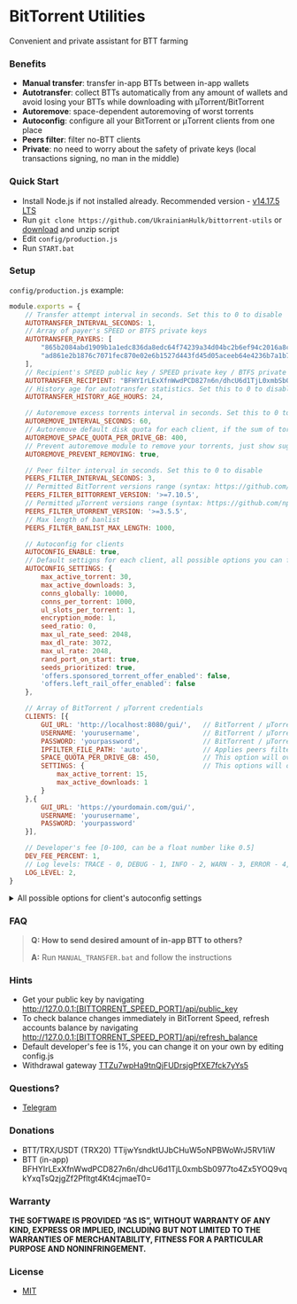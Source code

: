 # BitTorrent Utilities

Convenient and private assistant for BTT farming

### Benefits

* **Manual transfer**: transfer in-app BTTs between in-app wallets
* **Autotransfer**: collect BTTs automatically from any amount of wallets and avoid losing your BTTs while downloading with µTorrent/BitTorrent
* **Autoremove**: space-dependent autoremoving of worst torrents
* **Autoconfig**: configure all your BitTorrent or μTorrent clients from one place
* **Peers filter**: filter no-BTT clients
* **Private**: no need to worry about the safety of private keys (local transactions signing, no man in the middle)

### Quick Start

* Install Node.js if not installed already. Recommended version - [v14.17.5 LTS](https://nodejs.org/dist/v14.17.5/node-v14.17.5-x64.msi)
* Run `git clone https://github.com/UkrainianHulk/bittorrent-utils` or [download](https://github.com/UkrainianHulk/bittorrent-utils/archive/refs/heads/main.zip) and unzip script
* Edit `config/production.js`
* Run `START.bat`

### Setup

`config/production.js` example:

```js
module.exports = {
    // Transfer attempt interval in seconds. Set this to 0 to disable
    AUTOTRANSFER_INTERVAL_SECONDS: 1,
    // Array of payer's SPEED or BTFS private keys
    AUTOTRANSFER_PAYERS: [
        "865b2084abd1909b1a1edc836da8edc64f74239a34d04bc2b6ef94c2016a8c45",
        "ad861e2b1876c7071fec870e02e6b1527d443fd45d05aceeb64e4236b7a1b7eb"
    ],
    // Recipient's SPEED public key / SPEED private key / BTFS private key
    AUTOTRANSFER_RECIPIENT: "BFHYIrLExXfnWwdPCD827n6n/dhcU6d1TjL0xmbSb0977to4Zx5YOQ9vqkYxqTsQzjgZf2Pfltgt4Kt4cjmaeT0=",
    // History age for autotransfer statistics. Set this to 0 to disable
    AUTOTRANSFER_HISTORY_AGE_HOURS: 24,

    // Autoremove excess torrents interval in seconds. Set this to 0 to disable
    AUTOREMOVE_INTERVAL_SECONDS: 60,
    // Autoremove default disk quota for each client, if the sum of torrents size exceeds this amount, torrents will be sorted and removed. This setting applies per disk.
    AUTOREMOVE_SPACE_QUOTA_PER_DRIVE_GB: 400,
    // Prevent autoremove module to remove your torrents, just show suggested list for removing
    AUTOREMOVE_PREVENT_REMOVING: true,

    // Peer filter interval in seconds. Set this to 0 to disable
    PEERS_FILTER_INTERVAL_SECONDS: 3,
    // Permitted BitTorrent versions range (syntax: https://github.com/npm/node-semver#ranges)
    PEERS_FILTER_BITTORRENT_VERSION: '>=7.10.5',
    // Permitted μTorrent versions range (syntax: https://github.com/npm/node-semver#ranges)
    PEERS_FILTER_UTORRENT_VERSION: '>=3.5.5',
    // Max length of banlist
    PEERS_FILTER_BANLIST_MAX_LENGTH: 1000,

    // Autoconfig for clients
    AUTOCONFIG_ENABLE: true,
    // Default settigns for each client, all possible options you can find in README.md
    AUTOCONFIG_SETTINGS: {
        max_active_torrent: 30,
        max_active_downloads: 3,
        conns_globally: 10000,
        conns_per_torrent: 1000,
        ul_slots_per_torrent: 1,
        encryption_mode: 1,
        seed_ratio: 0,
        max_ul_rate_seed: 2048,
        max_dl_rate: 3072,
        max_ul_rate: 2048,
        rand_port_on_start: true,
        seeds_prioritized: true,
        'offers.sponsored_torrent_offer_enabled': false,
        'offers.left_rail_offer_enabled': false
    },

    // Array of BitTorrent / μTorrent credentials
    CLIENTS: [{
        GUI_URL: 'http://localhost:8080/gui/',   // BitTorrent / μTorrent WebUI url
        USERNAME: 'yourusername',                // BitTorrent / μTorrent WebUI username
        PASSWORD: 'yourpassword',                // BitTorrent / μTorrent WebUI password
        IPFILTER_FILE_PATH: 'auto',              // Applies peers filtering for this client, ipfilter.dat file path must be specified (example: 'C:/Users/SomeUser/AppData/Roaming/BitTorrent/ipfilter.dat') or set to 'auto'. Set to 'auto' if you want the script to look for ipfilter.dat file in current user's AppData/Roaming/BitTorrent/ folder.
        SPACE_QUOTA_PER_DRIVE_GB: 450,           // This option will overwrite AUTOREMOVE_SPACE_QUOTA_PER_DRIVE_GB
        SETTINGS: {                              // This options will overwrite options in AUTOCONFIG_SETTINGS
            max_active_torrent: 15,
            max_active_downloads: 1
        }
    },{
        GUI_URL: 'https://yourdomain.com/gui/',
        USERNAME: 'yourusername',
        PASSWORD: 'yourpassword'
    }],

    // Developer's fee [0-100, can be a float number like 0.5]
    DEV_FEE_PERCENT: 1,
    // Log levels: TRACE - 0, DEBUG - 1, INFO - 2, WARN - 3, ERROR - 4, SILENT - 5
    LOG_LEVEL: 2,
}
```

<details>
    <summary>All possible options for client's autoconfig settings</summary>

|Option|Example value|
|-|-|
| install_modification_time | 0 |
| install_revision | 46097 |
| gui.granular_priority | false |
| gui.overhead_in_statusbar | false |
| gui.show_av_icon | false |
| gui.ulrate_menu | 0,5,10,15,20,30,40,50,100,150,200,300,400,500 |
| gui.dlrate_menu | 0,5,10,15,20,30,40,50,100,150,200,300,400,500 |
| gui.manual_ratemenu | false |
| gui.auto_restart | true |
| minified | false |
| mainwndstatus | 0 |
| mainwnd_split | 298 |
| mainwnd_split_x | 180 |
| playback_split_x | -1 |
| show_general_tab | true |
| show_tracker_tab | true |
| show_playback_tab | false |
| show_peers_tab | true |
| show_pieces_tab | false |
| show_files_tab | true |
| show_speed_tab | true |
| show_logger_tab | false |
| show_related_tab | false |
| notify_complete | true |
| gui.color_progress_bars | true |
| search_list | Smart Search|https://media.adaware.com/torrentscanner/lp/earchphp?     gd=SY1001472&p=bt&q= |
| search_list_sel | 0 |
| is_search_filtering | false |
| offers.cookies.customized_ads | true |
| offers.left_rail_offer_enabled | false |
| offers.sponsored_torrent_offer_enabled | false |
| offers.featured_content_badge_enabled | true |
| offers.featured_content_notifications_enabled | true |
| offers.featured_content_rss_enabled | true |
| offers.featured_content_rss_url |  |
| offers.featured_content_rss_update_interval | 0 |
| offers.featured_content_rss_randomize | true |
| offers.404_dismiss | 0 |
| offers.404_shown | 0 |
| offers.404_icon |  |
| offers.404_url |  |
| offers.404_text |  |
| offers.404_tb_img |  |
| offers.404_tb_bgc | 0 |
| offers.404_tb_badge_img |  |
| offers.404_tb_badge_coords | 0 |
| offers.404_node | 0 |
| offers.404_code | 0 |
| offers.days_to_show | 0 |
| torrents_start_stopped | false |
| confirm_when_deleting | true |
| confirm_remove_tracker | false |
| streaming.safety_factor | 110 |
| streaming.failover_rate_factor | 200 |
| streaming.failover_set_percentage | 70 |
| settings_saved_systime | 1633856352 |
| confirm_exit | true |
| confirm_exit_critical_seeder | true |
| close_to_tray | true |
| minimize_to_tray | false |
| start_minimized | true |
| tray_activate | true |
| tray.show | true |
| tray.single_click | false |
| activate_on_file | true |
| check_assoc_on_start | true |
| bind_port | 10321 |
| tracker_ip |  |
| dir_active_download_flag | false |
| dir_torrent_files_flag | false |
| dir_completed_download_flag | false |
| dir_completed_torrents_flag | false |
| dir_active_download |  |
| dir_torrent_files |  |
| dir_completed_download |  |
| dir_completed_torrents |  |
| dir_add_label | false |
| max_dl_rate | 0 |
| max_ul_rate | 0 |
| max_ul_rate_seed | 0 |
| max_ul_rate_seed_flag | false |
| private_ip | false |
| only_proxied_conns | false |
| no_local_dns | false |
| gui.report_problems | true |
| gui.persistent_labels |  |
| gui.compat_diropen | false |
| gui.alternate_color | false |
| gui.transparent_graph_legend | false |
| sys.prevent_standby | true |
| sys.enable_wine_hacks | true |
| ul_slots_per_torrent | 1 |
| conns_per_torrent | 1000 |
| conns_globally | 10000 |
| max_active_torrent | 30 |
| max_active_downloads | 3 |
| seed_prio_limitul | 4 |
| seed_prio_limitul_flag | false |
| seeds_prioritized | false |
| seed_ratio | 0 |
| seed_time | 0 |
| seed_num | 0 |
| resolve_peerips | true |
| check_update | true |
| mutable_cfu_interval | 0 |
| check_update_beta | false |
| anoninfo | true |
| upnp | true |
| use_udp_trackers | true |
| upnp.external_tcp_port | 10321 |
| upnp.external_udp_port | 10321 |
| upnp.external_ip | 176.37.49.95 |
| natpmp | true |
| lsd | true |
| disable_fw | true |
| dw | 256619537 |
| tu | 43420 |
| td | 10436244 |
| fd | 0 |
| k |  |
| v | 256619537 |
| asip |  |
| asdlurl |  |
| asdns | 0 |
| ascon | 0 |
| asdl | 0 |
| assz | 0 |
| sched_enable | false |
| sched_ul_rate | 0 |
| sched_interaction | false |
| sched_dl_rate | 0 |
| sched_table |        000000000000000000000000000000000000000000000000000000000000000000000000000000000000000     00000000000000000000000000000000000000000000000000000000000000000000000000000 |
| sched_dis_dht | true |
| enable_scrape | true |
| show_toolbar | true |
| show_details | true |
| show_status | true |
| show_category | true |
| show_tabicons | true |
| rand_port_on_start | true |
| prealloc_space | false |
| language | 30066 |
| logger_mask | 0 |
| autostart | true |
| dht | true |
| dht_per_torrent | true |
| pex | true |
| rate_limit_local_peers | false |
| multi_day_transfer_limit_en | false |
| multi_day_transfer_mode_ul | false |
| multi_day_transfer_mode_dl | false |
| multi_day_transfer_mode_uldl | true |
| multi_day_transfer_limit_unit | 1 |
| multi_day_transfer_limit_value | 200 |
| multi_day_transfer_limit_span | 11 |
| net.bind_ip |  |
| net.outgoing_ip |  |
| net.outgoing_port | 0 |
| net.outgoing_max_port | 0 |
| net.low_cpu | false |
| net.calc_overhead | false |
| net.calc_rss_overhead | true |
| net.calc_tracker_overhead | true |
| net.max_halfopen | 500 |
| net.limit_excludeslocal | false |
| net.upnp_tcp_only | false |
| net.disable_incoming_ipv6 | false |
| net.ratelimit_utp | true |
| net.friendly_name |  |
| isp.bep22 | true |
| isp.primary_dns | 208.67.222.222 |
| isp.secondary_dns | 208.67.220.220 |
| isp.fqdn |  |
| isp.peer_policy_enable | true |
| isp.peer_policy_url |  |
| isp.peer_policy_override | false |
| dir_autoload_flag | false |
| dir_autoload_delete | false |
| dir_autoload |  |
| ipfilter.enable | true |
| dht.collect_feed | false |
| dht.rate | -1 |
| append_incomplete | false |
| show_add_dialog | true |
| always_show_add_dialog | false |
| gui.log_date | true |
| remove_torrent_files_with_private_data | true |
| boss_key | 0 |
| boss_key_salt |  |
| use_boss_key_pw | false |
| boss_key_pw |  |
| encryption_mode | 1 |
| encryption_allow_legacy | true |
| enable_share | false |
| rss.update_interval | 15 |
| rss.smart_repack_filter | true |
| rss.feed_as_default_label | true |
| bt.save_resume_rate | 120 |
| bt.magnetlink_check_existing_files | true |
| gui.delete_to_trash | true |
| gui.default_del_action | 0 |
| gui.speed_in_title | false |
| gui.limits_in_statusbar | false |
| gui.graphic_progress | true |
| gui.piecebar_progress | false |
| gui.show_status_icon_in_dl_list | false |
| gui.tall_category_list | true |
| gui.wide_toolbar | false |
| gui.find_pane | true |
| gui.toolbar_labels | false |
| gui.category_list_spaces | true |
| streaming.preview_player | Bittorrent Player |
| streaming.playback_player | Bittorrent Player |
| avwindow | 0 |
| stats.video1.time_watched | 0 |
| stats.video2.time_watched | 0 |
| stats.video3.time_watched | 0 |
| stats.video1.finished | false |
| stats.video2.finished | false |
| stats.video3.finished | false |
| stats.welcome_page_useful | 0 |
| store_torr_infohash | false |
| magnet.download_wait | 60 |
| av_enabled | true |
| av_auto_update | true |
| av_last_update_date |  |
| plus_player_installed | false |
| move_if_defdir | true |
| gui.combine_listview_status_done | true |
| gui.update_rate | 1000 |
| client_uuid |  |
| next_market_share_report | 0 |
| queue.dont_count_slow_dl | true |
| queue.dont_count_slow_ul | true |
| queue.slow_dl_threshold | 1000 |
| queue.slow_ul_threshold | 1000 |
| queue.use_seed_peer_ratio | true |
| queue.prio_no_seeds | true |
| bt.tcp_rate_control | true |
| gui.graph_tcp_rate_control | false |
| gui.graph_overhead | true |
| gui.graph_legend | true |
| bt.ratelimit_tcp_only | false |
| bt.prioritize_partial_pieces | false |
| bt.transp_disposition | 31 |
| net.utp_target_delay | 100 |
| net.utp_packet_size_interval | 10 |
| net.utp_receive_target_delay | 100 |
| net.utp_initial_packet_size | 4 |
| net.utp_dynamic_packet_size | true |
| bt.enable_pulse | true |
| bt.pulse_weight | 200 |
| bt.compact_allocation | false |
| bt.use_dns_tracker_prefs | true |
| bt.connect_speed | 25 |
| bt.determine_encoded_rate_for_streamables | true |
| streaming.min_buffer_piece | 5 |
| bt.allow_same_ip | false |
| bt.use_similar_torrent_data | true |
| bt.no_connect_to_services | true |
| bt.no_connect_to_services_list | 25,80,110,443,6666,6667 |
| bt.ban_threshold | 3 |
| bt.use_ban_ratio | true |
| bt.ban_ratio | 128 |
| bt.use_rangeblock | true |
| bt.graceful_shutdown | true |
| bt.shutdown_tracker_timeout | 15 |
| bt.shutdown_upnp_timeout | 5 |
| peer.lazy_bitfield | true |
| peer.resolve_country | false |
| peer.disconnect_inactive | true |
| peer.disconnect_inactive_interval | 300 |
| diskio.flush_files | true |
| proxy.proxy |  |
| proxy.type | 0 |
| proxy.port | 8080 |
| proxy.auth | false |
| proxy.p2p | false |
| proxy.resolve | false |
| proxy.username |  |
| proxy.password |  |
| webui.enable | true |
| webui.enable_guest | false |
| webui.enable_listen | true |
| webui.token_auth | true |
| webui.token_auth_filter | 0 |
| webui.username | username |
| webui.password |  |
| webui.uconnect_enable | false |
| webui.uconnect_username |  |
| webui.uconnect_password |  |
| webui.uconnect_username_anonymous |  |
| webui.uconnect_question_opted_out | false |
| webui.uconnect_computername |  |
| webui.allow_pairing | true |
| webui.ssdp_uuid | 9f338a64-a729-ec11-96c2-b2343856c14f |
| webui.guest | guest |
| webui.restrict |  |
| webui.port | 80 |
| webui.cookie | {} |
| webui.uconnect_toolbar_ever | false |
| webui.uconnect_enable_ever | false |
| webui.uconnect_connected_ever | false |
| webui.uconnect_actions_count | 0 |
| webui.uconnect_actions_list_count | 0 |
| webui.uconnect_cred_status | 0 |
| webui.update_message |  |
| webui.proxy_auth | true |
| webui.update_url | http://pr.apps.bittorrent.com/client-webui/%s/client-webui.json |
| webui.track | stable |
| webui.version | 0 |
| diskio.sparse_files | true |
| diskio.no_zero | true |
| diskio.use_partfile | true |
| diskio.smart_hash | true |
| diskio.smart_sparse_hash | true |
| diskio.coalesce_writes | true |
| diskio.coalesce_write_size | 2097152 |
| diskio.max_write_queue | 32 |
| diskio.cache_reduce_minutes | 9 |
| diskio.cache_stripe | 128 |
| diskio.quick_hash | false |
| diskio.mark_of_the_web | true |
| diskio.minimize_kernel_caching | false |
| diskio.all_writes_sync | false |
| cache.override | false |
| cache.override_size | 128 |
| cache.reduce | true |
| cache.write | true |
| cache.writeout | true |
| cache.writeout_age_max | 30000 |
| cache.writeout_headspace | 4 |
| cache.writeimm | true |
| cache.read | true |
| cache.read_turnoff | true |
| cache.read_prune | true |
| cache.read_thrash | false |
</details>

### FAQ

> **Q: How to send desired amount of in-app BTT to others?**
>
> **A:** Run ```MANUAL_TRANSFER.bat``` and follow the instructions


### Hints

* Get your public key by navigating\
http://127.0.0.1:[BITTORRENT_SPEED_PORT]/api/public_key
* To check balance changes immediately in BitTorrent Speed, refresh accounts balance by navigating\
http://127.0.0.1:[BITTORRENT_SPEED_PORT]/api/refresh_balance
* Default developer's fee is 1%, you can change it on your own by editing config.js
* Withdrawal gateway [TTZu7wpHa9tnQjFUDrsjgPfXE7fck7yYs5](https://tronscan.org/#/address/TTZu7wpHa9tnQjFUDrsjgPfXE7fck7yYs5)

### Questions?

* [Telegram](https://t.me/bittorrent_utils)

### Donations

* BTT/TRX/USDT (TRX20) TTijwYsndktUJbCHuW5oNPBWoWrJ5RV1iW
* BTT (in-app) BFHYIrLExXfnWwdPCD827n6n/dhcU6d1TjL0xmbSb0977to4Zx5YOQ9vqkYxqTsQzjgZf2Pfltgt4Kt4cjmaeT0=

### Warranty

**THE SOFTWARE IS PROVIDED “AS IS”, WITHOUT WARRANTY OF ANY KIND, EXPRESS OR IMPLIED, INCLUDING BUT NOT LIMITED TO THE WARRANTIES OF MERCHANTABILITY, FITNESS FOR A PARTICULAR PURPOSE AND NONINFRINGEMENT.**

### License

* [MIT](https://github.com/UkrainianHulk/bittorrent-utils/blob/main/LICENSE)
